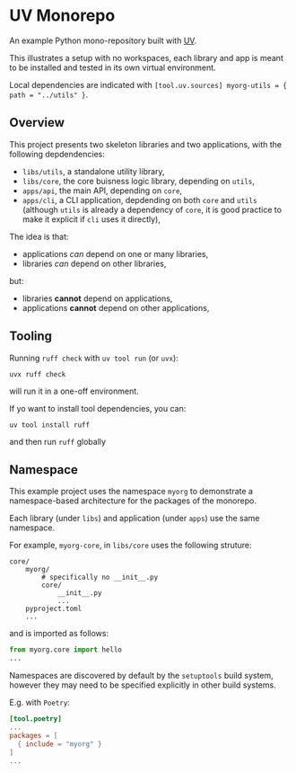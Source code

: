 # UV Monorepo

An example Python mono-repository built with [UV](https://docs.astral.sh/uv/).

This illustrates a setup with no workspaces, each library and app is meant to be installed and tested in its own virtual environment.

Local dependencies are indicated with `[tool.uv.sources] myorg-utils = { path = "../utils" }`.

## Overview
This project presents two skeleton libraries and two applications, with the following depdendencies:

- `libs/utils`, a standalone utility library,
- `libs/core`, the core buisness logic library, depending on `utils`,
- `apps/api`, the main API, depending on `core`,
- `apps/cli`, a CLI application, depdending on both `core` and `utils` (although `utils` is already a dependency of `core`, it is good practice to make it explicit if `cli` uses it directly),

The idea is that:
- applications *can* depend on one or many libraries,
- libraries *can* depend on other libraries,

but:
- libraries **cannot** depend on applications,
- applications **cannot** depend on other applications,

## Tooling

Running `ruff check` with `uv tool run` (or `uvx`):
```
uvx ruff check
```
will run it in a one-off environment.

If yo want to install tool dependencies, you can:
```
uv tool install ruff
```
and then run `ruff` globally

## Namespace

This example project uses the namespace `myorg` to demonstrate a namespace-based architecture for the packages of the monorepo.

Each library (under `libs`) and application (under `apps`) use the same namespace.

For example, `myorg-core`, in `libs/core` uses the following struture:
```
core/
    myorg/
        # specifically no __init__.py
        core/
            __init__.py
            ...
    pyproject.toml
    ...
```

and is imported as follows:
```python
from myorg.core import hello
...
```

Namespaces are discovered by default by the `setuptools` build system, however they may need to be specified explicitly in other build systems.

E.g. with `Poetry`:
```toml
[tool.poetry]
...
packages = [
  { include = "myorg" }
]
...
```